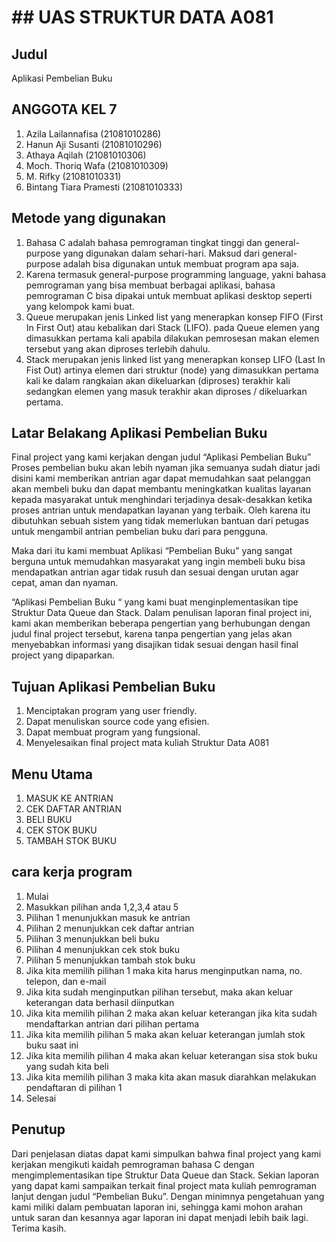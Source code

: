 # ## UAS STRUKTUR DATA A081

## Judul

Aplikasi Pembelian Buku

## ANGGOTA KEL 7
1. Azila Lailannafisa           (21081010286)
2. Hanun Aji Susanti            (21081010296)
3. Athaya Aqilah                (21081010306)
4. Moch. Thoriq Wafa            (21081010309)
5. M. Rifky                     (21081010331)
6. Bintang Tiara Pramesti       (21081010333)


## Metode yang digunakan
1. Bahasa C adalah bahasa pemrograman tingkat tinggi dan general-purpose yang digunakan dalam sehari-hari. Maksud dari general-purpose adalah bisa digunakan untuk        membuat program apa saja.
2. Karena termasuk general-purpose programming language, yakni bahasa pemrograman yang bisa membuat berbagai aplikasi, bahasa pemrograman C bisa dipakai untuk membuat    aplikasi desktop seperti yang kelompok kami buat.
3. Queue merupakan jenis Linked list yang menerapkan konsep FIFO (First In First Out) atau kebalikan dari Stack (LIFO). pada Queue elemen yang dimasukkan pertama kali 
   apabila dilakukan pemrosesan makan elemen tersebut yang akan diproses terlebih dahulu.
4. Stack merupakan jenis linked list yang menerapkan konsep LIFO (Last In Fist Out) artinya elemen dari struktur (node) yang dimasukkan pertama kali ke dalam rangkaian    akan dikeluarkan (diproses) terakhir kali sedangkan elemen yang masuk terakhir akan diproses / dikeluarkan pertama.


## Latar Belakang Aplikasi Pembelian Buku
Final project yang kami kerjakan dengan judul “Aplikasi Pembelian Buku” Proses pembelian buku akan lebih nyaman jika semuanya sudah diatur jadi disini kami memberikan antrian agar dapat memudahkan saat pelanggan akan membeli buku dan dapat membantu meningkatkan kualitas layanan kepada masyarakat untuk menghindari terjadinya desak-desakkan ketika proses antrian untuk mendapatkan layanan yang terbaik. Oleh karena itu dibutuhkan sebuah sistem yang tidak memerlukan bantuan dari petugas untuk mengambil antrian pembelian buku dari para pengguna.

Maka dari itu kami membuat Aplikasi “Pembelian Buku” yang sangat berguna untuk memudahkan masyarakat yang ingin membeli buku bisa mendapatkan antrian agar tidak rusuh dan sesuai dengan urutan agar cepat, aman dan nyaman.

“Aplikasi Pembelian Buku “ yang kami buat menginplementasikan tipe Struktur Data Queue dan Stack. Dalam penulisan laporan final project ini, kami akan memberikan beberapa pengertian yang berhubungan dengan judul final project tersebut, karena tanpa pengertian yang jelas akan menyebabkan informasi yang disajikan tidak sesuai dengan hasil final project yang dipaparkan.


## Tujuan Aplikasi Pembelian Buku
1. Menciptakan program yang user friendly.
2. Dapat menuliskan source code yang efisien.
3. Dapat membuat program yang fungsional.
4. Menyelesaikan final project mata kuliah Struktur Data A081


## Menu Utama
1. MASUK KE ANTRIAN 
2. CEK DAFTAR ANTRIAN
3. BELI BUKU
4. CEK STOK BUKU
5. TAMBAH STOK BUKU  

## cara kerja program

1.  Mulai 
2.  Masukkan pilihan anda 1,2,3,4 atau 5
3.  Pilihan 1 menunjukkan masuk ke antrian
4.  Pilihan 2 menunjukkan cek daftar antrian 
5.  Pilihan 3 menunjukkan beli buku
6.  Pilihan 4 menunjukkan cek stok buku
7.  Pilihan 5 menunjukkan tambah stok buku 
8.  Jika kita memilih pilihan 1 maka kita harus menginputkan nama, no. telepon, dan e-mail
9.  Jika kita sudah menginputkan pilihan tersebut, maka akan keluar keterangan data berhasil diinputkan
10. Jika kita memilih pilihan 2 maka akan keluar keterangan jika kita sudah mendaftarkan antrian dari pilihan pertama 
11. Jika kita memilih pilihan 5 maka akan keluar keterangan jumlah stok buku saat ini
12. Jika kita memilih pilihan 4 maka akan keluar keterangan sisa stok buku yang sudah kita beli
13. Jika kita memilih pilihan 3 maka kita akan masuk diarahkan melakukan pendaftaran di pilihan 1
14. Selesai




## Penutup
Dari penjelasan diatas dapat kami simpulkan bahwa final project yang kami kerjakan mengikuti kaidah pemrograman bahasa C dengan mengimplementasikan tipe Struktur Data Queue dan Stack. Sekian laporan yang dapat kami sampaikan terkait final project mata kuliah pemrograman lanjut dengan judul “Pembelian Buku”. Dengan minimnya pengetahuan yang kami miliki dalam pembuatan laporan ini, sehingga kami mohon arahan untuk saran dan kesannya agar laporan ini dapat menjadi lebih baik lagi. Terima kasih. 
